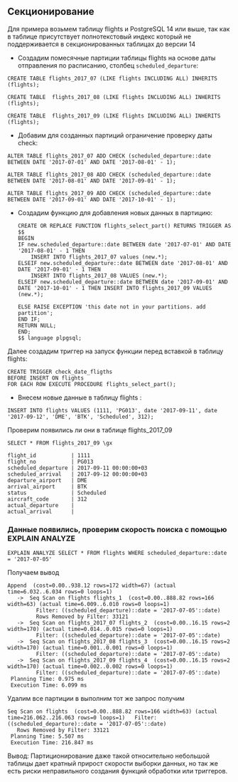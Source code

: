 ##  Секционирование
Для примера возьмем таблицу flights и PostgreSQL 14 или выше, так как в таблице присутствует полнотекстовый индекс
который не поддерживается в секционированных таблицах до версии 14

* Создадим помесячные партиции таблицы flights на основе даты отправления по расписанию, столбец `scheduled_departure`:

```
CREATE TABLE flights_2017_07 (LIKE flights INCLUDING ALL) INHERITS (flights);

CREATE TABLE  flights_2017_08 (LIKE flights INCLUDING ALL) INHERITS (flights);

CREATE TABLE  flights_2017_09 (LIKE flights INCLUDING ALL) INHERITS (flights);

```
* Добавим для созданных партиций ограничение проверку даты check:

```
ALTER TABLE flights_2017_07 ADD CHECK (scheduled_departure::date BETWEEN DATE '2017-07-01' AND DATE '2017-08-01' - 1);

ALTER TABLE flights_2017_08 ADD CHECK (scheduled_departure::date BETWEEN DATE '2017-08-01' AND DATE '2017-09-01' - 1);

ALTER TABLE flights_2017_09 ADD CHECK (scheduled_departure::date BETWEEN DATE '2017-09-01' AND DATE '2017-10-01' - 1);

```

* Создадим функцию для добавления новых данных в партицию:
  
  ```
  CREATE OR REPLACE FUNCTION flights_select_part() RETURNS TRIGGER AS $$
  BEGIN
  IF new.scheduled_departure::date BETWEEN date '2017-07-01' AND DATE '2017-08-01' - 1 THEN
      INSERT INTO flights_2017_07 values (new.*);
  ELSEIF new.scheduled_departure::date BETWEEN date '2017-08-01' AND DATE '2017-09-01' - 1 THEN
      INSERT INTO flights_2017_08 VALUES (new.*);
  ELSEIF new.scheduled_departure::date BETWEEN date '2017-09-01' AND DATE '2017-10-01' - 1 THEN INSERT INTO flights_2017_09 VALUES (new.*);
  
  ELSE RAISE EXCEPTION 'this date not in your partitions. add partition';
  END IF;
  RETURN NULL;
  END;
  $$ language plpgsql;
  
  ```
  
 Далее создадим триггер на запуск функции перед вставкой в таблицу flights:

 ```
 CREATE TRIGGER check_date_fligths
 BEFORE INSERT ON flights
 FOR EACH ROW EXECUTE PROCEDURE flights_select_part();

 ```
* Внесем новые данные в таблицу flights :

`INSERT INTO flights VALUES (1111, 'PG013', date '2017-09-11', date '2017-09-12', 'DME', 'BTK', 'Scheduled', 312);`

Проверим появились ли они в таблице flights_2017_09

`SELECT * FROM flights_2017_09 \gx`

```
flight_id           | 1111
flight_no           | PG013
scheduled_departure | 2017-09-11 00:00:00+03
scheduled_arrival   | 2017-09-12 00:00:00+03
departure_airport   | DME
arrival_airport     | BTK
status              | Scheduled
aircraft_code       | 312
actual_departure    |
actual_arrival      |

```

### Данные появились, проверим скорость поиска с помощью EXPLAIN ANALYZE

`EXPLAIN ANALYZE SELECT * FROM flights WHERE scheduled_departure::date = '2017-07-05'`

Получаем вывод

```
Append  (cost=0.00..938.12 rows=172 width=67) (actual time=6.032..6.034 rows=0 loops=1)
   ->  Seq Scan on flights flights_1  (cost=0.00..888.82 rows=166 width=63) (actual time=6.009..6.010 rows=0 loops=1)
         Filter: ((scheduled_departure)::date = '2017-07-05'::date)
         Rows Removed by Filter: 33121
   ->  Seq Scan on flights_2017_07 flights_2  (cost=0.00..16.15 rows=2 width=170) (actual time=0.014..0.015 rows=0 loops=1)
         Filter: ((scheduled_departure)::date = '2017-07-05'::date)
   ->  Seq Scan on flights_2017_08 flights_3  (cost=0.00..16.15 rows=2 width=170) (actual time=0.001..0.001 rows=0 loops=1)
         Filter: ((scheduled_departure)::date = '2017-07-05'::date)
   ->  Seq Scan on flights_2017_09 flights_4  (cost=0.00..16.15 rows=2 width=170) (actual time=0.002..0.002 rows=0 loops=1)
         Filter: ((scheduled_departure)::date = '2017-07-05'::date)
 Planning Time: 0.975 ms
 Execution Time: 6.099 ms

```

Удалим все партиции в выполним тот же запрос получим


```
Seq Scan on flights  (cost=0.00..888.82 rows=166 width=63) (actual time=216.062..216.063 rows=0 loops=1)   Filter: ((scheduled_departure)::date = '2017-07-05'::date)
   Rows Removed by Filter: 33121
 Planning Time: 5.507 ms
 Execution Time: 216.847 ms
```

Вывод:
Партиционирование даже такой относительно небольшой таблицы дает кратный прирост скорости выборки данных, но так же есть риски неправильного создания функций обработки или триггеров.

